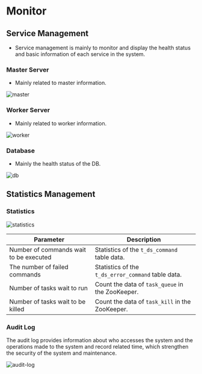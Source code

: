 # Monitor

## Service Management

- Service management is mainly to monitor and display the health status and basic information of each service in the system.

### Master Server

- Mainly related to master information.

![master](/img/new_ui/dev/monitor/master.png)

### Worker Server

- Mainly related to worker information.

![worker](/img/new_ui/dev/monitor/worker.png)

### Database

- Mainly the health status of the DB.

![db](/img/new_ui/dev/monitor/db.png)

## Statistics Management

### Statistics

![statistics](/img/new_ui/dev/monitor/statistics.png)

| **Parameter** | **Description** |
| ----- | ----- |
| Number of commands wait to be executed | Statistics of the `t_ds_command` table data. |
| The number of failed commands | Statistics of the `t_ds_error_command` table data. |
| Number of tasks wait to run | Count the data of `task_queue` in the ZooKeeper. |
| Number of tasks wait to be killed | Count the data of `task_kill` in the ZooKeeper. |

### Audit Log

The audit log provides information about who accesses the system and the operations made to the system and record related
time, which strengthen the security of the system and maintenance.

![audit-log](/img/new_ui/dev/monitor/audit-log.jpg)
